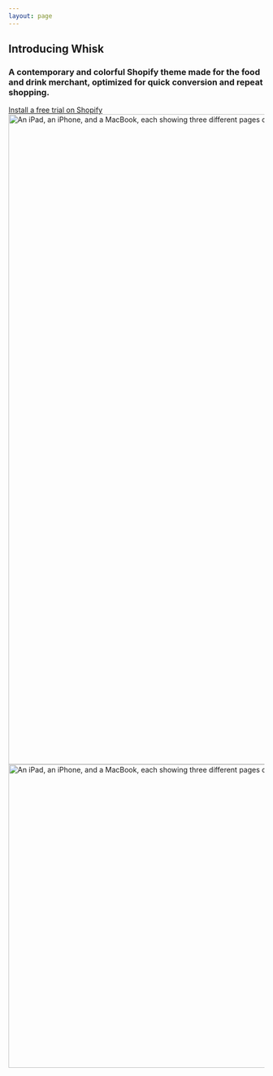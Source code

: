 ```yaml
---
layout: page
---
```


<div class="banner">
  <div class="banner__container">
    <div class="container--page container--large align--block-center space--mb--medium align--text-center">
      <h2 class="type--heading title--large space--mb--medium">
        Introducing Whisk
      </h2>
      <h3 class="title--xsmall space--mb--large">
        A contemporary and colorful Shopify theme made for the food and drink merchant, optimized for quick conversion and repeat shopping.
      </h3>
      <div class="flex space--gap--medium flex--justify-center">
        <a href="https://themes.shopify.com/themes/whisk/styles/soft" class="button" target="_blank" rel="nofollow">
          Install a free trial on Shopify
        </a>
      </div>
    </div>
    <div class="banner__media fade-in-image">
      <img
        src="../assets/images/whisk-hero-image-skinny.jpg"
        loading="eager"
        alt="An iPad, an iPhone, and a MacBook, each showing three different pages of the Frulla demo store for the Whisk theme"
        width="3400"
        height="1279"
        class="banner__image object-position--top-center banner__image--desktop--only"
      >
      <img
        src="../assets/images/whisk-hero-image-skinny-mobile.jpg"
        loading="eager"
        alt="An iPad, an iPhone, and a MacBook, each showing three different pages of the Frulla demo store for the Whisk theme"
        width="1200"
        height="597"
        class="banner__image banner__image--mobile object-position--top-center"
      >
    </div>
  </div>
</div>